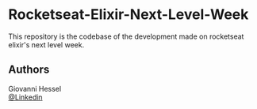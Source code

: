 # Rocketseat-Elixir-Next-Level-Week

This repository is the codebase of the development made on rocketseat elixir's next level week.

## Authors

Giovanni Hessel\
[@Linkedin](https://www.linkedin.com/in/giovanni-garcia-hessel-137b1393/)